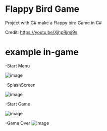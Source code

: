 # Flappy Bird Game

Project with C#
make a Flappy bird Game in C#

Credit: https://youtu.be/XjhpRjrsj9s


# example in-game

-Start Menu

![image](https://user-images.githubusercontent.com/106058972/170906052-2de6e7f5-db71-4013-95a6-c6dad44a0591.png)


-SplashScreen

![image](https://user-images.githubusercontent.com/106058972/170906065-3131e91c-b172-4425-86e3-6b3597dd1017.png)


-Start Game

![image](https://user-images.githubusercontent.com/106058972/170906093-4e40157f-17ee-4370-8f62-82b873bc1797.png)


-Game Over
![image](https://user-images.githubusercontent.com/106058972/170906151-7d7e1c34-2832-4c26-8d5f-af2e35b52110.png)

